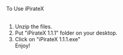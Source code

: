 To Use iPirateX<BR>
<BR>
1) Unzip the files.<BR>
2) Put "iPirateX 1.1.1" folder on your desktop.<BR>
3) Click on "iPirateX 1.1.1.exe"<BR>
Enjoy!<BR>
